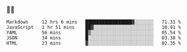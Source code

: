 ### 👨‍💻

<!--START_SECTION:waka-->
```text
Markdown     12 hrs 6 mins   █████████████████▓░░░░░░░   71.31 % 
JavaScript   1 hr 51 mins    ██▓░░░░░░░░░░░░░░░░░░░░░░   10.91 % 
YAML         56 mins         █▒░░░░░░░░░░░░░░░░░░░░░░░   05.54 % 
JSON         34 mins         █░░░░░░░░░░░░░░░░░░░░░░░░   03.38 % 
HTML         23 mins         ▓░░░░░░░░░░░░░░░░░░░░░░░░   02.35 % 
```
<!--END_SECTION:waka-->

